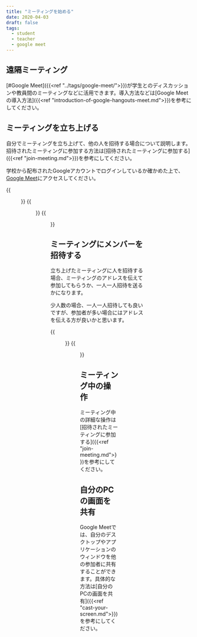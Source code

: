 ```yaml
---
title: "ミーティングを始める"
date: 2020-04-03
draft: false
tags: 
  - student
  - teacher
  - google meet
---
```


## 遠隔ミーティング
[#Google Meet]({{<ref "../tags/google-meet/">}})が学生とのディスカッションや教員間のミーティングなどに活用できます。導入方法などは[Google Meetの導入方法]({{<ref "introduction-of-google-hangouts-meet.md">}})を参考にしてください。


## ミーティングを立ち上げる
自分でミーティングを立ち上げて、他の人を招待する場合について説明します。
招待されたミーティングに参加する方法は[招待されたミーティングに参加する]({{<ref "join-meeting.md">}})を参考にしてください。


学校から配布されたGoogleアカウントでログインしているか確かめた上で、[Google Meet](https://meet.google.com)にアクセスしてください。

{{<figure src="1.png" title="「ミーティングに参加または開始」をクリック" class="center">}}
{{<figure src="2.png" title="自分でミーティングコードを設定する場合は入力してください。空白のままでも構いません。" class="center">}}
{{<figure src="3.png" title="ミーティングルームが立ち上がりました。まだ、参加はしていません。マイクとカメラが有効になっているか確認してください。「今すぐ参加」を　クリックするとミーティングに参加出来ます。" class="center">}}

## ミーティングにメンバーを招待する
立ち上げたミーティングに人を招待する場合、ミーティングのアドレスを伝えて参加してもらうか、一人一人招待を送るかになります。

少人数の場合、一人一人招待しても良いですが、参加者が多い場合にはアドレスを伝える方が良いかと思います。


{{<figure src="4.png" title="ミーティングのURLが表示されます。これをメールなどで送ってもメンバーを招待できます。一人づつ招待する場合は「ユーザーを追加」をクリックします。" class="center">}}
{{<figure src="5.png" title="招待したい人のメールアドレスを入力します。" class="center">}}


## ミーティング中の操作
ミーティング中の詳細な操作は[招待されたミーティングに参加する]({{<ref "join-meeting.md">}})を参考にしてください。



## 自分のPCの画面を共有
Google Meetでは、自分のデスクトップやアプリケーションのウィンドウを他の参加者に共有することができます。具体的な方法は[自分のPCの画面を共有]({{<ref "cast-your-screen.md">}})を参考にしてください。




